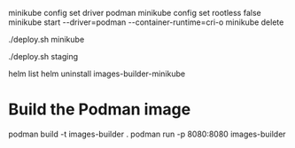 minikube config set driver podman
minikube config set rootless false
minikube start --driver=podman --container-runtime=cri-o
minikube delete

./deploy.sh minikube

./deploy.sh staging

helm list
helm uninstall images-builder-minikube

# Build the Podman image
podman build -t images-builder .
podman run -p 8080:8080 images-builder
